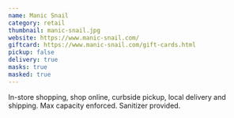 ```yaml
---
name: Manic Snail
category: retail
thumbnail: manic-snail.jpg
website: https://www.manic-snail.com/
giftcard: https://www.manic-snail.com/gift-cards.html
pickup: false
delivery: true
masks: true
masked: true
---
```

In-store shopping, shop online, curbside pickup, local delivery and shipping. Max capacity enforced. Sanitizer provided.